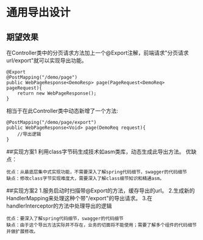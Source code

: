 # 通用导出设计
## 期望效果
在Controller类中的分页请求方法加上一个@Export注解，前端请求"分页请求url/export"就可以实现导出功能。
```text
@Export
@PostMapping("/demo/page")
public WebPageResponse<DemoResp> page(PageRequest<DemoReq> pageRequest){
    return new WebPageResponse();
}
```
相当于在此Controller类中动态新增了一个方法:
```text
@PostMapping("/demo/page/export")
public WebPageResponse<Void> page(DemoReq request){
    //导出逻辑
}
```

##实现方案1
利用class字节码生成技术如asm类库，动态生成此导出方法。
优缺点：
```text
优点：从最底层集中式实现功能，不需要深入了解spring代码细节，swagger的代码细节
缺点：修改class字节实现难度大，需要深入了解class细节知识和精通asm。
```

##实现方案2
1.服务启动时扫描带@Export的方法，缓存导出的url。
2.生成新的HandlerMapping来处理这种个带"/export"的导出请求。
3.在handlerInterceptor的方法中处理导出的逻辑
```text
优点：要深入了解spring代码细节，swagger的代码细节
缺点：由于这个导出方法实际并不存在，业务的切面将不能使用；需要了解多个组件的代码细节并做扩展修改。
```